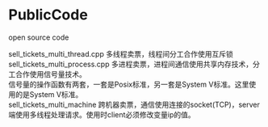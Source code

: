 # PublicCode

open source code<br>

sell_tickets_multi_thread.cpp 多线程卖票，线程间分工合作使用互斥锁<br>
sell_tickets_multi_process.cpp 多进程卖票，进程间通信使用共享内存技术，分工合作使用信号量技术。<br>
信号量的操作函数有两套，一套是Posix标准，另一套是System V标准。这里使用的是System V标准。<br>
sell_tickets_multi_machine 跨机器卖票，通信使用连接的socket(TCP)，server端使用多线程处理请求。使用时client必须修改变量ip的值。<br>
